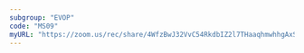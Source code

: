 ```yaml
---
subgroup: "EVOP"
code: "MS09"
myURL: "https://zoom.us/rec/share/4WfzBwJ32VvC54RkdbIZ2l7THaaqhmwhhgAxSGHSarX0Ao9436XV0iqgp11Wsikx.EDxSlMEI3M_AUy8a?startTime=1623803688000"
---
```

